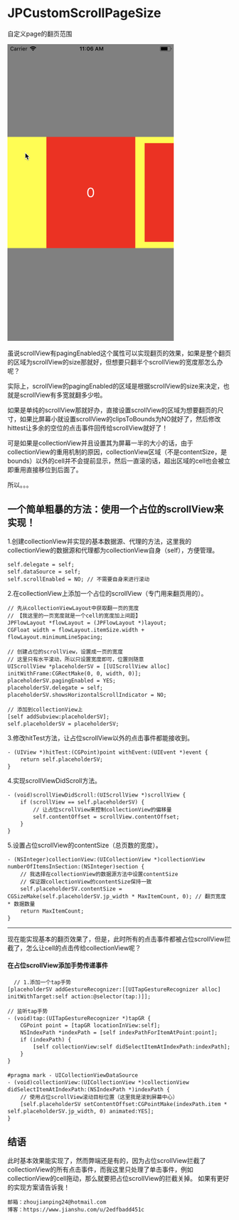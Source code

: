 # JPCustomScrollPageSize

自定义page的翻页范围


![image](https://github.com/Rogue24/JPCustomScrollPageSize/raw/master/Cover/UuLZJX3xlJ.gif)


虽说scrollView有pagingEnabled这个属性可以实现翻页的效果，如果是整个翻页的区域为scrollView的size那就好，但想要只翻半个scrollView的宽度那怎么办呢？

实际上，scrollView的pagingEnabled的区域是根据scrollView的size来决定，也就是scrollView有多宽就翻多少啦。

如果是单纯的scrollView那就好办，直接设置scrollView的区域为想要翻页的尺寸，如果比屏幕小就设置scrollView的clipsToBounds为NO就好了，然后修改hittest让多余的空位的点击事件回传给scrollView就好了！

可是如果是collectionView并且设置其为屏幕一半的大小的话，由于collectionView的重用机制的原因，collectionView区域（不是contentSize，是bounds）以外的cell并不会提前显示，然后一直滚的话，超出区域的cell也会被立即重用直接移位到后面了。

所以。。。


## 一个简单粗暴的方法：使用一个占位的scrollView来实现！

1.创建collectionView并实现的基本数据源、代理的方法，这里我的collectionView的数据源和代理都为collectionView自身（self），方便管理。

```obj
self.delegate = self;
self.dataSource = self;
self.scrollEnabled = NO; // 不需要自身来进行滚动
```

2.在collectionView上添加一个占位的scrollView（专门用来翻页用的）。

```obj
// 先从collectionViewLayout中获取翻一页的宽度
// 【我这里的一页宽度就是一个cell的宽度加上间距】
JPFlowLayout *flowLayout = (JPFlowLayout *)layout;
CGFloat width = flowLayout.itemSize.width + flowLayout.minimumLineSpacing;

// 创建占位的scrollView，设置成一页的宽度
// 这里只有水平滚动，所以只设置宽度即可，位置则随意
UIScrollView *placeholderSV = [[UIScrollView alloc] initWithFrame:CGRectMake(0, 0, width, 0)]; 
placeholderSV.pagingEnabled = YES;
placeholderSV.delegate = self;
placeholderSV.showsHorizontalScrollIndicator = NO;

// 添加到collectionView上
[self addSubview:placeholderSV];
self.placeholderSV = placeholderSV;
```
	
3.修改hitTest方法，让占位scrollView以外的点击事件都能接收到。

```obj
- (UIView *)hitTest:(CGPoint)point withEvent:(UIEvent *)event {
    return self.placeholderSV;
}
```

4.实现scrollViewDidScroll方法。

```obj
- (void)scrollViewDidScroll:(UIScrollView *)scrollView {
    if (scrollView == self.placeholderSV) {
        // 让占位scrollView来控制collectionView的偏移量
        self.contentOffset = scrollView.contentOffset;
    }
}
```

5.设置占位scrollView的contentSize（总页数的宽度）。

```obj
- (NSInteger)collectionView:(UICollectionView *)collectionView numberOfItemsInSection:(NSInteger)section {
    // 我选择在collectionView的数据源方法中设置contentSize
    // 保证跟collectionView的contentSize保持一致
    self.placeholderSV.contentSize = CGSizeMake(self.placeholderSV.jp_width * MaxItemCount, 0); // 翻页宽度 * 数据数量 
    return MaxItemCount;
}
```

---

现在能实现基本的翻页效果了，但是，此时所有的点击事件都被占位scrollView拦截了，怎么让cell的点击传给collectionView呢？

#### 在占位scrollView添加手势传递事件
```obj
  // 1.添加一个tap手势
[placeholderSV addGestureRecognizer:[[UITapGestureRecognizer alloc] initWithTarget:self action:@selector(tap:)]];

// 监听tap手势
- (void)tap:(UITapGestureRecognizer *)tapGR {
    CGPoint point = [tapGR locationInView:self];
    NSIndexPath *indexPath = [self indexPathForItemAtPoint:point];
    if (indexPath) {
        [self collectionView:self didSelectItemAtIndexPath:indexPath];
    }
}

#pragma mark - UICollectionViewDataSource
- (void)collectionView:(UICollectionView *)collectionView didSelectItemAtIndexPath:(NSIndexPath *)indexPath {
    // 使用占位scrollView滚动目标位置（这里我是滚到屏幕中心）
    [self.placeholderSV setContentOffset:CGPointMake(indexPath.item * self.placeholderSV.jp_width, 0) animated:YES];
}
```

## 结语
此时基本效果能实现了，然而弊端还是有的，因为占位scrollView拦截了collectionView的所有点击事件，而我这里只处理了单击事件，例如collectionView的cell拖动，那么就要把占位scrollView的拦截关掉。
如果有更好的实现方案请告诉我！

	邮箱：zhoujianping24@hotmail.com
	博客：https://www.jianshu.com/u/2edfbadd451c
